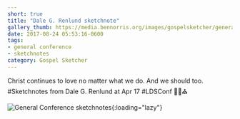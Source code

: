 ```yaml
---
short: true
title: "Dale G. Renlund sketchnote"
gallery_thumb: https://media.bennorris.org/images/gospelsketcher/general-conference/apr-2017/apr-17-1-renlund.jpg
date: 2017-08-24 05:53:16-0600
tags:
- general conference
- sketchnotes
category: Gospel Sketcher
---
```


Christ continues to love no matter what we do. And we should too. #Sketchnotes from Dale G. Renlund at Apr 17 #LDSConf ✍🏼⛪️

![General Conference sketchnotes](https://media.bennorris.org/images/gospelsketcher/general-conference/apr-2017/apr-17-1-renlund.jpg){:loading="lazy"}
